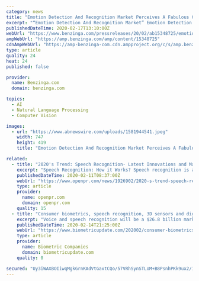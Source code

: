 ```yaml
---
category: news
title: "Emotion Detection And Recognition Market Perceives A Fabulous Growth Prospects; Unleashed Market Insights Till 2023"
excerpt: "“Emotion Detection And Recognition Market” Emotion Detection and Recognition Market, By Technology (Bio Sensors Technology, Pattern Recognition, NLP,"
publishedDateTime: 2020-02-17T13:10:00Z
webUrl: "https://www.benzinga.com/pressreleases/20/02/ab15348725/emotion-detection-and-recognition-market-perceives-a-fabulous-growth-prospects-unleashed-market-i"
ampWebUrl: "https://amp.benzinga.com/amp/content/15348725"
cdnAmpWebUrl: "https://amp-benzinga-com.cdn.ampproject.org/c/s/amp.benzinga.com/amp/content/15348725"
type: article
quality: 24
heat: 24
published: false

provider:
  name: Benzinga.com
  domain: benzinga.com

topics:
  - AI
  - Natural Language Processing
  - Computer Vision

images:
  - url: "https://www.abnewswire.com/uploads/1581944541.jpeg"
    width: 747
    height: 419
    title: "Emotion Detection And Recognition Market Perceives A Fabulous Growth Prospects; Unleashed Market Insights Till 2023"

related:
  - title: "2020's Trend: Speech Recognition- Latest Innovations and Market Scope 2019-2026"
    excerpt: "Speech Recognition: How it Works? Speech recognition is a technology used in various devices such as smartphones which enables system to identify the sound of spoken words and convert them into machine readable form. It uses linguistic units for speech and audio signals. These signals are measured by word error rate (WER) that helps to identify ..."
    publishedDateTime: 2020-02-11T08:37:00Z
    webUrl: "https://www.openpr.com/news/1926902/2020-s-trend-speech-recognition-latest-innovations"
    type: article
    provider:
      name: openpr.com
      domain: openpr.com
    quality: 15
  - title: "Consumer biometrics, speech recognition, 3D sensors and digital ID markets all to grow by at least 17 percent CAGR"
    excerpt: "Voice and speech recognition will be a $26.8 billion market by 2025, growing from 2019 at a CAGR of 17.2 percent, according to a report from Meticulous Research. Speech recognition is expected to be the larger segment, but the whole market will be driven by growing technology acceptance, consumer demand for smart devices, increased focus on ..."
    publishedDateTime: 2020-02-14T21:25:00Z
    webUrl: "https://www.biometricupdate.com/202002/consumer-biometrics-speech-recognition-3d-sensors-and-digital-id-markets-all-to-grow-by-at-least-17-percent-cagr"
    type: article
    provider:
      name: Biometric Companies
      domain: biometricupdate.com
    quality: 0

secured: "Uy3iWAXBOIiwqMgkGrnKAdVtGaxtCQo/57VRhSynSTLoM+B8PsnhPKk9ux2/1q/B5ekBv53rqiIH+5RoKkqF7xvI9bmFoxtXa+69HHJieRSk7Geb3mARmeLXEIPNjwRYq5uAFAW2vGKSYg/aXHFADV/Wb+ZzQWmwTmRF2613ThdD5qYjRvA95dDJdt779fWCD4OUzswykBSjzj40G8USDJjxF82rd/jpVA9ipbH4dAXm/aSFwkPUHkVRJO0c9ZSpcXwUkb/0S38Zu+njLWUzP/lsCuI6Nt36eX7nNha0kBd/1GbpEr5aYCde+q39T62bWTT6RhYBxc23vdAh6oKfVFVubhbf2e4LTBRxrREFbiQE1eq6T+54MhsGqCVO0Xrp5iuqxmV3gvti7ajA2BpteEau/cz83S0cj/wFt9G1ufnbA8MTvZypDjDQIUbJVgAtb/GJ+1MW/jaeWWqLu3djyqYpg7KqzDcDb9VouXUmFhM=;/gVk/zs7LBgXB3HDhbTy1Q=="
---
```


